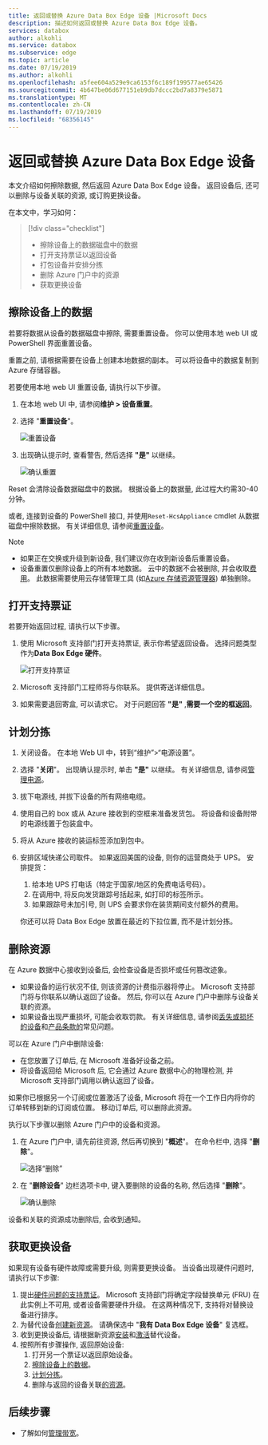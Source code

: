 ```yaml
---
title: 返回或替换 Azure Data Box Edge 设备 |Microsoft Docs
description: 描述如何返回或替换 Azure Data Box Edge 设备。
services: databox
author: alkohli
ms.service: databox
ms.subservice: edge
ms.topic: article
ms.date: 07/19/2019
ms.author: alkohli
ms.openlocfilehash: a5fee604a529e9ca6153f6c189f199577ae65426
ms.sourcegitcommit: 4b647be06d677151eb9db7dccc2bd7a8379e5871
ms.translationtype: MT
ms.contentlocale: zh-CN
ms.lasthandoff: 07/19/2019
ms.locfileid: "68356145"
---
```

# <a name="return-or-replace-your-azure-data-box-edge-device"></a>返回或替换 Azure Data Box Edge 设备

本文介绍如何擦除数据, 然后返回 Azure Data Box Edge 设备。 返回设备后, 还可以删除与设备关联的资源, 或订购更换设备。

在本文中，学习如何：

> [!div class="checklist"]
> * 擦除设备上的数据磁盘中的数据
> * 打开支持票证以返回设备
> * 打包设备并安排分拣
> * 删除 Azure 门户中的资源
> * 获取更换设备

## <a name="erase-data-from-the-device"></a>擦除设备上的数据

若要将数据从设备的数据磁盘中擦除, 需要重置设备。 你可以使用本地 web UI 或 PowerShell 界面重置设备。

重置之前, 请根据需要在设备上创建本地数据的副本。 可以将设备中的数据复制到 Azure 存储容器。

若要使用本地 web UI 重置设备, 请执行以下步骤。

1. 在本地 web UI 中, 请参阅**维护 > 设备重置**。
2. 选择 "**重置设备**"。

    ![重置设备](media/data-box-edge-return-device/device-reset-1.png)

3. 出现确认提示时, 查看警告, 然后选择 **"是"** 以继续。

    ![确认重置](media/data-box-edge-return-device/device-reset-2.png)  

Reset 会清除设备数据磁盘中的数据。 根据设备上的数据量, 此过程大约需30-40 分钟。

或者, 连接到设备的 PowerShell 接口, 并使用`Reset-HcsAppliance` cmdlet 从数据磁盘中擦除数据。 有关详细信息, 请参阅[重置设备](data-box-edge-connect-powershell-interface.md#reset-your-device)。

> [!NOTE]
> - 如果正在交换或升级到新设备, 我们建议你在收到新设备后重置设备。
> - 设备重置仅删除设备上的所有本地数据。 云中的数据不会被删除, 并会收取[费用](https://azure.microsoft.com/pricing/details/storage/)。 此数据需要使用云存储管理工具 (如[Azure 存储资源管理器](https://azure.microsoft.com/features/storage-explorer/)) 单独删除。

## <a name="open-a-support-ticket"></a>打开支持票证

若要开始返回过程, 请执行以下步骤。

1. 使用 Microsoft 支持部门打开支持票证, 表示你希望返回设备。 选择问题类型作为**Data Box Edge 硬件**。

    ![打开支持票证](media/data-box-edge-return-device/open-support-ticket-1.png)  

2. Microsoft 支持部门工程师将与你联系。 提供寄送详细信息。
3. 如果需要退回寄盒, 可以请求它。 对于问题回答 **"是"** ,**需要一个空的框返回**。


## <a name="schedule-a-pickup"></a>计划分拣

1. 关闭设备。 在本地 Web UI 中，转到“维护”>“电源设置”。
2. 选择 "**关闭**"。 出现确认提示时, 单击 **"是"** 以继续。 有关详细信息, 请参阅[管理电源](data-box-gateway-manage-access-power-connectivity-mode.md#manage-power)。
3. 拔下电源线, 并拔下设备的所有网络电缆。
4. 使用自己的 box 或从 Azure 接收到的空框来准备发货包。 将设备和设备附带的电源线置于包装盒中。
5. 将从 Azure 接收的装运标签添加到包中。
6. 安排区域快递公司取件。 如果返回美国的设备, 则你的运营商处于 UPS。 安排提货：

    1. 给本地 UPS 打电话（特定于国家/地区的免费电话号码）。
    2. 在调用中, 将反向发货跟踪号括起来, 如打印的标签所示。
    3. 如果跟踪号未加引号, 则 UPS 会要求你在装货期间支付额外的费用。

    你还可以将 Data Box Edge 放置在最近的下拉位置, 而不是计划分拣。

## <a name="delete-the-resource"></a>删除资源

在 Azure 数据中心接收到设备后, 会检查设备是否损坏或任何篡改迹象。

- 如果设备的运行状况不佳, 则该资源的计费指示器将停止。 Microsoft 支持部门将与你联系以确认返回了设备。 然后, 你可以在 Azure 门户中删除与设备关联的资源。
- 如果设备出现严重损坏, 可能会收取罚款。 有关详细信息, 请参阅[丢失或损坏的设备](https://azure.microsoft.com/pricing/details/databox/edge/)和[产品条款的](https://www.microsoft.com/licensing/product-licensing/products)常见问题。  


可以在 Azure 门户中删除设备:
-   在您放置了订单后, 在 Microsoft 准备好设备之前。
-   将设备返回给 Microsoft 后, 它会通过 Azure 数据中心的物理检测, 并 Microsoft 支持部门调用以确认返回了设备。

如果你已根据另一个订阅或位置激活了设备, Microsoft 将在一个工作日内将你的订单转移到新的订阅或位置。 移动订单后, 可以删除此资源。


执行以下步骤以删除 Azure 门户中的设备和资源。

1. 在 Azure 门户中, 请先前往资源, 然后再切换到 "**概述**"。 在命令栏中, 选择 "**删除**"。

    ![选择“删除”](media/data-box-edge-return-device/delete-resource-1.png)

2. 在 "**删除设备**" 边栏选项卡中, 键入要删除的设备的名称, 然后选择 "**删除**"。

    ![确认删除](media/data-box-edge-return-device/delete-resource-2.png)

设备和关联的资源成功删除后, 会收到通知。

## <a name="get-a-replacement-device"></a>获取更换设备

如果现有设备有硬件故障或需要升级, 则需要更换设备。 当设备出现硬件问题时, 请执行以下步骤:

1. 提出[硬件问题的支持票证](#open-a-support-ticket)。 Microsoft 支持部门将确定字段替换单元 (FRU) 在此实例上不可用, 或者设备需要硬件升级。 在这两种情况下, 支持将对替换设备进行排序。
2. 为替代设备[创建新资源](data-box-edge-deploy-prep.md#create-a-new-resource)。 请确保选中 "**我有 Data Box Edge 设备**" 复选框。 
3. 收到更换设备后, 请根据新资源[安装](data-box-edge-deploy-install.md)和[激活](data-box-edge-deploy-connect-setup-activate.md)替代设备。
4. 按照所有步骤操作, 返回原始设备:
    1. 打开另一个票证以返回原始设备。
    2. [擦除设备上的数据](#erase-data-from-the-device)。
    3. [计划分拣](#schedule-a-pickup)。
    5. 删除与返回的设备关联[的资源](#delete-the-resource)。



## <a name="next-steps"></a>后续步骤

- 了解如何[管理带宽](data-box-edge-manage-bandwidth-schedules.md)。

